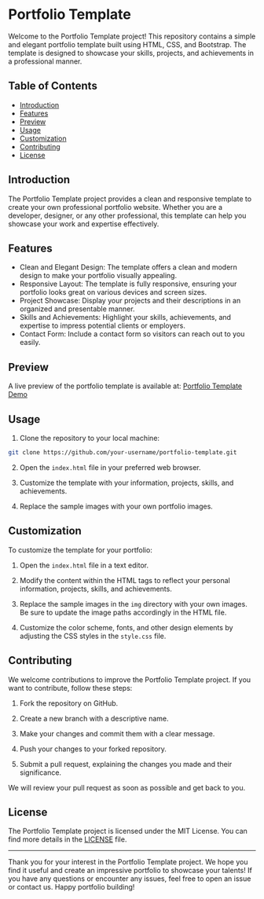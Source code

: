 # Portfolio Template

Welcome to the Portfolio Template project! This repository contains a simple and elegant portfolio template built using HTML, CSS, and Bootstrap. The template is designed to showcase your skills, projects, and achievements in a professional manner.

## Table of Contents

- [Introduction](#introduction)
- [Features](#features)
- [Preview](#preview)
- [Usage](#usage)
- [Customization](#customization)
- [Contributing](#contributing)
- [License](#license)

## Introduction

The Portfolio Template project provides a clean and responsive template to create your own professional portfolio website. Whether you are a developer, designer, or any other professional, this template can help you showcase your work and expertise effectively.

## Features

- Clean and Elegant Design: The template offers a clean and modern design to make your portfolio visually appealing.
- Responsive Layout: The template is fully responsive, ensuring your portfolio looks great on various devices and screen sizes.
- Project Showcase: Display your projects and their descriptions in an organized and presentable manner.
- Skills and Achievements: Highlight your skills, achievements, and expertise to impress potential clients or employers.
- Contact Form: Include a contact form so visitors can reach out to you easily.

## Preview

A live preview of the portfolio template is available at: [Portfolio Template Demo](https://your-username.github.io/portfolio-template)

## Usage

1. Clone the repository to your local machine:

```bash
git clone https://github.com/your-username/portfolio-template.git
```

2. Open the `index.html` file in your preferred web browser.

3. Customize the template with your information, projects, skills, and achievements.

4. Replace the sample images with your own portfolio images.

## Customization

To customize the template for your portfolio:

1. Open the `index.html` file in a text editor.

2. Modify the content within the HTML tags to reflect your personal information, projects, skills, and achievements.

3. Replace the sample images in the `img` directory with your own images. Be sure to update the image paths accordingly in the HTML file.

4. Customize the color scheme, fonts, and other design elements by adjusting the CSS styles in the `style.css` file.

## Contributing

We welcome contributions to improve the Portfolio Template project. If you want to contribute, follow these steps:

1. Fork the repository on GitHub.

2. Create a new branch with a descriptive name.

3. Make your changes and commit them with a clear message.

4. Push your changes to your forked repository.

5. Submit a pull request, explaining the changes you made and their significance.

We will review your pull request as soon as possible and get back to you.

## License

The Portfolio Template project is licensed under the MIT License. You can find more details in the [LICENSE](LICENSE) file.

---

Thank you for your interest in the Portfolio Template project. We hope you find it useful and create an impressive portfolio to showcase your talents! If you have any questions or encounter any issues, feel free to open an issue or contact us. Happy portfolio building!
